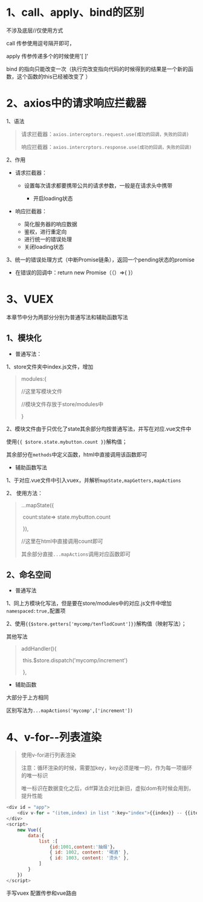 # 1、call、apply、bind的区别

不涉及底层//仅使用方式

call 传参使用逗号隔开即可，

apply 传参传递多个的时候使用'[  ]'

bind 的指向只能改变一次（执行完改变指向代码的时候得到的结果是一个新的函数，这个函数的this已经被改变了 ）

# 2、axios中的请求响应拦截器

1、语法

>请求拦截器：`axios.interceptors.request.use(成功的回调，失败的回调)`
>
>响应拦截器：`axios.intercrptors.response.use(成功的回调，失败的回调)`

2、作用

* 请求拦截器：

  * 设置每次请求都要携带公共的请求参数，一般是在请求头中携带
	
	* 开启loading状态
	
* 响应拦截器：

  * 简化服务器的响应数据
  * 鉴权，进行重定向
  * 进行统一的错误处理
  * 关闭loading状态 

3、统一的错误处理方式（中断Promise链条），返回一个pending状态的promise

* 在错误的回调中：return new Promise（（）=>{  }）

# 3、VUEX

本章节中分为两部分分别为普通写法和辅助函数写法

## 1、模块化

* 普通写法：

1、store文件夹中index.js文件，增加

> modules:{
>
> //这里写模块文件
>
> //模块文件存放于store/modules中
>
> }



2、模块文件由于只优化了state其余部分均按普通写法，并写在对应.vue文件中

使用`{{ $store.state.mybutton.count }}`解构值；

其余部分在`methods`中定义函数，html中直接调用该函数即可

* 辅助函数写法

1、于对应.vue文件中引入vuex，并解析`mapState,mapGetters,mapActions`

2、 使用方法：

>...mapState({
>
>​      count:state=> state.mybutton.count
>
>​    }),
>
>//这里在html中直接调用count即可
>
>其余部分直接`...mapActions`调用对应函数即可



## 2、命名空间

* 普通写法

1、同上方模块化写法，但是要在store/modules中的对应.js文件中增加`namespaced:true,`配置项

2、使用`{{$store.getters['mycomp/tenflodCount']}}`解构值（映射写法）；

其他写法

> addHandler(){
>
>​      this.$store.dispatch('mycomp/increment')
>
>​    },

* 辅助函数

大部分于上方相同

区别写法为`...mapActions('mycomp',['increment'])`

# 4、v-for--列表渲染

>使用v-for进行列表渲染
>
>注意：循环渲染的时候，需要加key，key必须是唯一的，作为每一项循环的唯一标识
>
>唯一标识在数据变化之后，diff算法会对比新旧，虚拟dom有时候会用到，提升性能

````js
<div id = "app">
    <div v-for = "(item,index) in list ":key="index">{{index}} -- {{item.id}} -- {{item.content}}</div>
</div>
<script>
    new Vue({
        data:{
            list :[
                {id:1001,content:'抽烟'}，
                { id: 1002, content: '喝酒' },
            	{ id: 1003, content: '烫头' },
            ]
        }
    })
</script>
````



手写vuex 配置传参和vue路由
